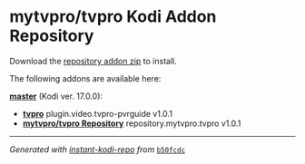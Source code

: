 # mytvpro/tvpro Kodi Addon Repository

Download the [repository addon zip](master/datadir/repository.mytvpro.tvpro/repository.mytvpro.tvpro-1.0.1.zip) to install.

The following addons are available here:

[__master__](master/addons.xml) (Kodi ver. 17.0.0):

- [__tvpro__](master/datadir/plugin.video.tvpro-pvrguide/plugin.video.tvpro-pvrguide-1.0.1.zip) plugin.video.tvpro-pvrguide v1.0.1
- [__mytvpro/tvpro Repository__](master/datadir/repository.mytvpro.tvpro/repository.mytvpro.tvpro-1.0.1.zip) repository.mytvpro.tvpro v1.0.1

----
_Generated with [instant-kodi-repo](https://github.com/ping/instant-kodi-repo/) from_ [``b50fcdc``](https://github.com/mytvpro/tvpro/commit/b50fcdcfb5f9167ac1e21e7f634b4787ad95b50c)
